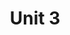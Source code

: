 ---
layout: default
title: Unit 3
permalink: "/grade8/unit3"
nav_order: 3
parent: Grade 8 Higher
has_children: true
---